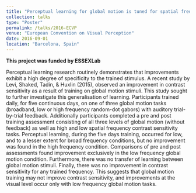 ```yaml
---
title: "Perceptual learning for global motion is tuned for spatial frequency."
collection: talks
type: "Poster"
permalink: /talks/2016-ECVP
venue: "European Convention on Visual Perception"
date: 2016-09-01
location: "Barcelona, Spain"
---
```


**This project was funded by ESSEXLab**

Perceptual learning research routinely demonstrates that improvements exhibit a high degree of specificity to the trained stimulus.  A recent study by Levi, Shaked, Tadin, & Huxlin (2015), observed an improvement in contrast sensitivity as a result of training on  global motion stimuli.  This study sought to further investigate this generalisation of learning.  Participants trained daily, for five continuous days, on one of three global motion tasks (broadband, low or high frequency random-dot gabors) with auditory trial-by-trial feedback.  Additionally participants completed a pre and post training assessment consisting of all three levels of global motion (without feedback) as well as high and low spatial frequency contrast sensitivity tasks. Perceptual learning, during the five days training, occurred for low, and to a lesser extent for broad frequency conditions, but no improvement was found in the high frequency condition.  Comparisons of pre and post assessments found improvement exclusively in the low frequency global motion condition.  Furthermore, there was no transfer of learning between global motion stimuli. Finally, there was no improvement in contrast sensitivity for any trained frequency.  This suggests that global motion training may not improve contrast sensitivity, and improvements at the visual level occur only with low frequency global motion tasks. 

